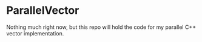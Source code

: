 # ParallelVector

Nothing much right now, but this repo will hold the code for my parallel C++ vector implementation.
